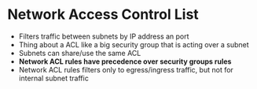 # Network Access Control List

- Filters traffic between subnets by IP address an port
- Thing about a ACL like a big security group that is acting over a subnet
- Subnets can share/use the same ACL
- **Network ACL rules have precedence over security groups rules**
- Network ACL rules filters only to egress/ingress traffic, but not for internal subnet traffic
